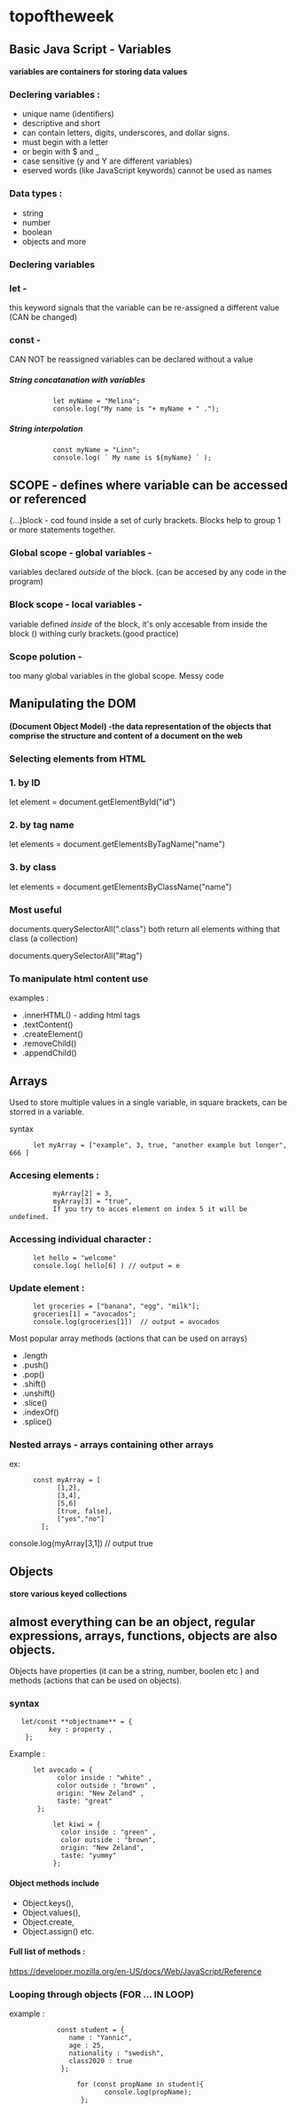 # topoftheweek 



## Basic Java Script - Variables
#### variables are containers for storing data values

### Declering variables : 
- unique name (identifiers)
- descriptive and short
- can contain letters, digits, underscores, and dollar signs.
- must begin with a letter
- or begin with $ and _ 
- case sensitive (y and Y are different variables)
- eserved words (like JavaScript keywords) cannot be used as names

### Data types :
- string
- number 
- boolean
- objects and more

### Declering variables 
### let - 
this keyword signals that the variable can be re-assigned a different value (CAN be changed)
### const - 
CAN NOT be reassigned 
variables can be declared without a value

##### String concatanation with variables 
               let myName = "Melina";
               console.log("My name is "+ myName + " .");

##### String interpolation 
               const myName = "Linn";
               console.log( ` My name is ${myName} ` );


## SCOPE - defines where variable can be accessed or referenced

{...}block - cod found inside a set of curly brackets. Blocks help to group 1 or more statements together. 
### Global scope - global variables - 
variables declared *outside* of the block. (can be accesed by any code in the program)

### Block scope - local variables - 
variable defined *inside* of the block, it's only accesable from inside the block () withing curly brackets.(good practice)

### Scope polution -
too many global variables in the global scope. Messy code



## Manipulating the DOM 
#### (Document Object Model) -the data representation of the objects that comprise the structure and content of a document on the web

### Selecting elements from HTML 

### 1. by ID
let element = document.getElementById("id")

### 2. by tag name
let elements = document.getElement*s*ByTagName("name")

### 3. by class 
let elements = document.getElement*s*ByClassName("name")

### Most useful 
documents.querySelectorAll(".class")
both return all elements withing that class (a collection)

documents.querySelectorAll("#tag")

### To manipulate html content use 
examples :

- .innerHTML() - adding html tags
- .textContent() 
- .createElement()
- .removeChild()
- .appendChild()





## Arrays
Used to store multiple values in a single variable, in square brackets, can be storred in a variable.


syntax

          let myArray = ["example", 3, true, "another example but longer", 666 ]

### Accesing elements : 

               myArray[2] = 3,
               myArray[3] = "true",
               If you try to acces element on index 5 it will be undefined.

### Accessing individual character :
          let hello = "welcome"
          console.log( hello[6] ) // output = e

### Update element : 

          let groceries = ["banana", "egg", "milk"];
          groceries[1] = "avocados";
          console.log(groceries[1])  // output = avocados
     
Most popular array methods (actions that can be used on arrays)
- .length
- .push()
- .pop()
- .shift()
- .unshift()
- .slice()
- .indexOf()
- .splice()

### Nested arrays - arrays containing other arrays 
ex:

          const myArray = [
                [1,2],
                [3,4],
                [5,6]
                [true, false],
                ["yes","no"]
            ];

console.log(myArray[3,1])  // output true


## Objects
#### store various keyed collections
almost everything can be an object, regular expressions, arrays, functions, objects are also objects. 
- 

Objects have properties (it can be a string, number, boolen etc ) and methods (actions that can be used on objects).

### syntax 
       let/const **objectname** = { 
              key : property ,
        };

Example :

          let avocado = {
                color inside : "white" ,
                color outside : "brown" ,
                origin: "New Zeland" ,
                taste: "great"
           };

               let kiwi = {
                 color inside : "green" ,
                 color outside : "brown",
                 origin: "New Zeland",
                 taste: "yummy"
               };

#### Object methods include 
- Object.keys(), 
- Object.values(), 
- Object.create, 
- Object.assign() etc.

#### Full list of methods :
https://developer.mozilla.org/en-US/docs/Web/JavaScript/Reference


### Looping through objects (FOR ... IN LOOP)
example : 

                const student = {
                   name : "Yannic",
                   age : 25,
                   nationality : "swedish",
                   class2020 : true
                 };
 
                     for (const propName in student){
                            console.log(propName);
                      };
 
 
 
 
 
 
 
 
 
 
 
 
 
 
 
 
 
